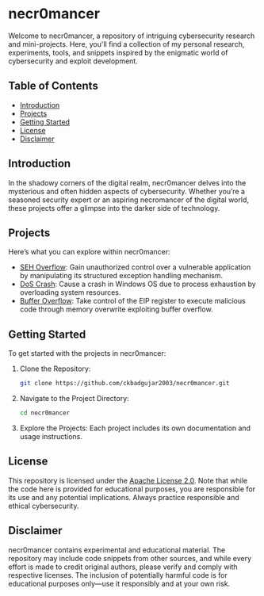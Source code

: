# necr0mancer

Welcome to necr0mancer, a repository of intriguing cybersecurity research and mini-projects. Here, you'll find a collection of my personal research, experiments, tools, and snippets inspired by the enigmatic world of cybersecurity and exploit development.

## Table of Contents

- [Introduction](#introduction)
- [Projects](#projects)
- [Getting Started](#getting-started)
- [License](#license)
- [Disclaimer](#disclaimer)

## Introduction

In the shadowy corners of the digital realm, necr0mancer delves into the mysterious and often hidden aspects of cybersecurity. Whether you’re a seasoned security expert or an aspiring necromancer of the digital world, these projects offer a glimpse into the darker side of technology.

## Projects

Here’s what you can explore within necr0mancer:

- [SEH Overflow](seh_overflow_exploit/): Gain unauthorized control over a vulnerable application by manipulating its structured exception handling mechanism.
- [DoS Crash](computer_crasher/): Cause a crash in Windows OS due to process exhaustion by overloading system resources.
- [Buffer Overflow](buffer_overflow_exploit/): Take control of the EIP register to execute malicious code through memory overwrite exploiting buffer overflow.     

## Getting Started

To get started with the projects in necr0mancer:

1. Clone the Repository:
   ```bash
   git clone https://github.com/ckbadgujar2003/necr0mancer.git
   ```

2. Navigate to the Project Directory:
   ```bash
   cd necr0mancer
   ```

3. Explore the Projects: Each project includes its own documentation and usage instructions.

## License

This repository is licensed under the [Apache License 2.0](LICENSE). Note that while the code here is provided for educational purposes, you are responsible for its use and any potential implications. Always practice responsible and ethical cybersecurity.

## Disclaimer

necr0mancer contains experimental and educational material. The repository may include code snippets from other sources, and while every effort is made to credit original authors, please verify and comply with respective licenses. The inclusion of potentially harmful code is for educational purposes only—use it responsibly and at your own risk.
